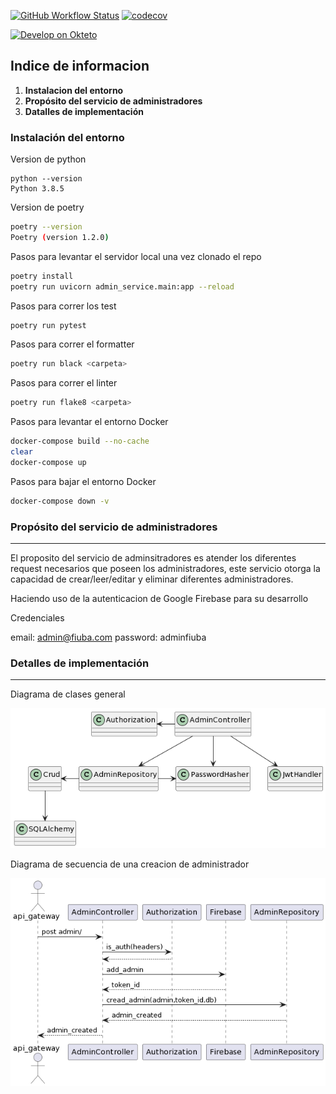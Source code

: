 [![GitHub Workflow Status](https://github.com/Fifiuba/admin-service/actions/workflows/test_action.yml/badge.svg?event=push)](https://github.com/Fifiuba/admin-service/commits/main)
[![codecov](https://codecov.io/gh/Fifiuba/admin-service/branch/main/graph/badge.svg?token=RQXZSBLB86)](https://codecov.io/gh/Fifiuba/admin-service)

[![Develop on Okteto](https://okteto.com/develop-okteto.svg)](https://backend-alejovillores.cloud.okteto.net/)

## Indice de informacion
1. **Instalacion del entorno**
2. **Propósito del servicio de administradores**
3. **Datalles de implementación**


### Instalación del entorno

Version de python
```shell
python --version
Python 3.8.5
 ```
Version de poetry
```bash
poetry --version
Poetry (version 1.2.0)
 ```

Pasos para levantar el servidor local una vez clonado el repo
```bash
poetry install
poetry run uvicorn admin_service.main:app --reload
```

Pasos para correr los test
```bash
poetry run pytest
```

Pasos para correr el formatter
```bash
poetry run black <carpeta>
```

Pasos para correr el linter
```bash
poetry run flake8 <carpeta>
```

Pasos para levantar el entorno Docker
```bash
docker-compose build --no-cache
clear
docker-compose up
```

Pasos para bajar el entorno Docker
```bash
docker-compose down -v
```

### Propósito del servicio de administradores
---

El proposito del servicio de adminsitradores es atender los diferentes request necesarios que poseen los administradores, este servicio otorga la capacidad de crear/leer/editar y eliminar diferentes administradores.

Haciendo uso de la autenticacion de Google Firebase para su desarrollo

Credenciales 

email: admin@fiuba.com
password: adminfiuba

### Detalles de implementación
---
Diagrama de clases general

![uml](uml.png)

Diagrama de secuencia de una creacion de administrador

![](secuence.png)
